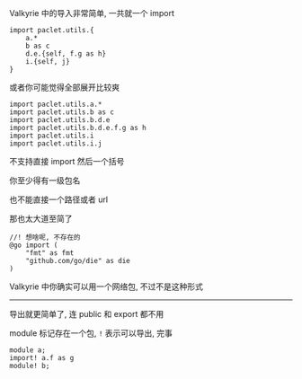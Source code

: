 
Valkyrie 中的导入非常简单, 一共就一个 import

```
import paclet.utils.{
    a.*
    b as c
    d.e.{self, f.g as h}
    i.{self, j}
}
```

或者你可能觉得全部展开比较爽

```
import paclet.utils.a.*
import paclet.utils.b as c
import paclet.utils.b.d.e
import paclet.utils.b.d.e.f.g as h
import paclet.utils.i
import paclet.utils.i.j
```

不支持直接 import 然后一个括号

你至少得有一级包名

也不能直接一个路径或者 url

那也太大道至简了

```
//! 想啥呢, 不存在的
@go import (
    "fmt" as fmt
    "github.com/go/die" as die
)
```

Valkyrie 中你确实可以用一个网络包, 不过不是这种形式

---

导出就更简单了, 连 public 和 export 都不用

module 标记存在一个包, `!` 表示可以导出, 完事

```
module a;
import! a.f as g
module! b;
```